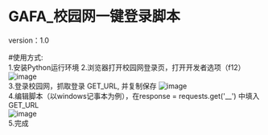 # GAFA_校园网一键登录脚本

version：1.0    

#使用方式:  
  1.安装Python运行环境
  2.浏览器打开校园网登录页，打开开发者选项（f12）
  ![image](https://user-images.githubusercontent.com/37254173/160872034-4019d578-9285-4d32-8f37-73f40d647102.png)  
  3.登录校园网，抓取登录 GET_URL, 并复制保存
  ![image](https://user-images.githubusercontent.com/37254173/160872188-bdd61d83-d71d-4456-8b2d-81e2fdddda68.png)  
  4.编辑脚本（以windows记事本为例），在response = requests.get('__') 中填入GET_URL  
  ![image](https://user-images.githubusercontent.com/37254173/160873171-690d5989-b54b-4cb3-91f9-8f55c4946e79.png)  
  5.完成

